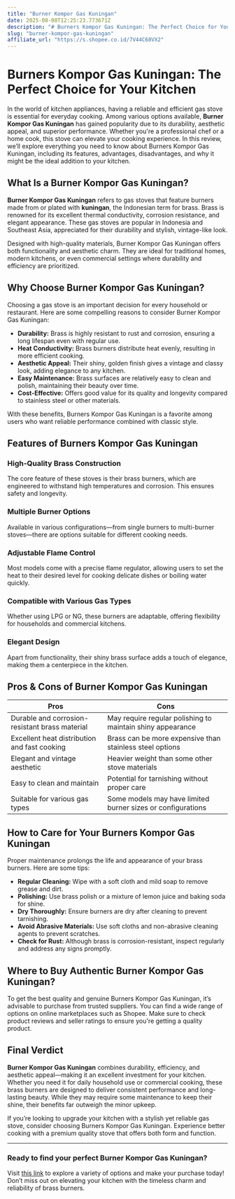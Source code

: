 ```yaml
---
title: "Burner Kompor Gas Kuningan"
date: 2025-08-08T12:25:23.773671Z
description: "# Burners Kompor Gas Kuningan: The Perfect Choice for Your Kitchen..."
slug: "burner-kompor-gas-kuningan"
affiliate_url: "https://s.shopee.co.id/7V44C68VX2"
---
```

# Burners Kompor Gas Kuningan: The Perfect Choice for Your Kitchen

In the world of kitchen appliances, having a reliable and efficient gas stove is essential for everyday cooking. Among various options available, **Burner Kompor Gas Kuningan** has gained popularity due to its durability, aesthetic appeal, and superior performance. Whether you're a professional chef or a home cook, this stove can elevate your cooking experience. In this review, we’ll explore everything you need to know about Burners Kompor Gas Kuningan, including its features, advantages, disadvantages, and why it might be the ideal addition to your kitchen.

## What Is a Burner Kompor Gas Kuningan?

**Burner Kompor Gas Kuningan** refers to gas stoves that feature burners made from or plated with **kuningan**, the Indonesian term for brass. Brass is renowned for its excellent thermal conductivity, corrosion resistance, and elegant appearance. These gas stoves are popular in Indonesia and Southeast Asia, appreciated for their durability and stylish, vintage-like look.

Designed with high-quality materials, Burner Kompor Gas Kuningan offers both functionality and aesthetic charm. They are ideal for traditional homes, modern kitchens, or even commercial settings where durability and efficiency are prioritized.

## Why Choose Burner Kompor Gas Kuningan?

Choosing a gas stove is an important decision for every household or restaurant. Here are some compelling reasons to consider Burner Kompor Gas Kuningan:

- **Durability:** Brass is highly resistant to rust and corrosion, ensuring a long lifespan even with regular use.
- **Heat Conductivity:** Brass burners distribute heat evenly, resulting in more efficient cooking.
- **Aesthetic Appeal:** Their shiny, golden finish gives a vintage and classy look, adding elegance to any kitchen.
- **Easy Maintenance:** Brass surfaces are relatively easy to clean and polish, maintaining their beauty over time.
- **Cost-Effective:** Offers good value for its quality and longevity compared to stainless steel or other materials.

With these benefits, Burners Kompor Gas Kuningan is a favorite among users who want reliable performance combined with classic style.

## Features of Burners Kompor Gas Kuningan

### High-Quality Brass Construction

The core feature of these stoves is their brass burners, which are engineered to withstand high temperatures and corrosion. This ensures safety and longevity.

### Multiple Burner Options

Available in various configurations—from single burners to multi-burner stoves—there are options suitable for different cooking needs.

### Adjustable Flame Control

Most models come with a precise flame regulator, allowing users to set the heat to their desired level for cooking delicate dishes or boiling water quickly.

### Compatible with Various Gas Types

Whether using LPG or NG, these burners are adaptable, offering flexibility for households and commercial kitchens.

### Elegant Design

Apart from functionality, their shiny brass surface adds a touch of elegance, making them a centerpiece in the kitchen.

## Pros & Cons of Burner Kompor Gas Kuningan

| Pros                                                     | Cons                                                      |
|----------------------------------------------------------|-----------------------------------------------------------|
| Durable and corrosion-resistant brass material        | May require regular polishing to maintain shiny appearance |
| Excellent heat distribution and fast cooking          | Brass can be more expensive than stainless steel options |
| Elegant and vintage aesthetic                         | Heavier weight than some other stove materials            |
| Easy to clean and maintain                            | Potential for tarnishing without proper care             |
| Suitable for various gas types                          | Some models may have limited burner sizes or configurations|

## How to Care for Your Burners Kompor Gas Kuningan

Proper maintenance prolongs the life and appearance of your brass burners. Here are some tips:

- **Regular Cleaning:** Wipe with a soft cloth and mild soap to remove grease and dirt.
- **Polishing:** Use brass polish or a mixture of lemon juice and baking soda for shine.
- **Dry Thoroughly:** Ensure burners are dry after cleaning to prevent tarnishing.
- **Avoid Abrasive Materials:** Use soft cloths and non-abrasive cleaning agents to prevent scratches.
- **Check for Rust:** Although brass is corrosion-resistant, inspect regularly and address any signs promptly.

## Where to Buy Authentic Burner Kompor Gas Kuningan?

To get the best quality and genuine Burners Kompor Gas Kuningan, it’s advisable to purchase from trusted suppliers. You can find a wide range of options on online marketplaces such as Shopee. Make sure to check product reviews and seller ratings to ensure you're getting a quality product.

## Final Verdict

**Burner Kompor Gas Kuningan** combines durability, efficiency, and aesthetic appeal—making it an excellent investment for your kitchen. Whether you need it for daily household use or commercial cooking, these brass burners are designed to deliver consistent performance and long-lasting beauty. While they may require some maintenance to keep their shine, their benefits far outweigh the minor upkeep.

If you’re looking to upgrade your kitchen with a stylish yet reliable gas stove, consider choosing Burners Kompor Gas Kuningan. Experience better cooking with a premium quality stove that offers both form and function.

---

### Ready to find your perfect Burner Kompor Gas Kuningan?  
Visit [this link](https://s.shopee.co.id/7V44C68VX2) to explore a variety of options and make your purchase today! Don’t miss out on elevating your kitchen with the timeless charm and reliability of brass burners.